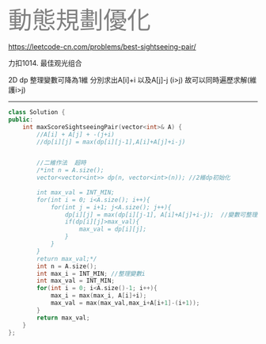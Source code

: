 <font color=gray size=72>動態規劃優化</font>

https://leetcode-cn.com/problems/best-sightseeing-pair/

力扣1014. 最佳观光组合

2D dp 整理變數可降為1維
    分別求出A[i]+i 以及A[j]-j (i>j)
    故可以同時遍歷求解(維護i>j)
    
---------------------------------------

```cpp
class Solution {
public:
    int maxScoreSightseeingPair(vector<int>& A) {
        //A[i] + A[j] + -(j+i)
        //dp[i][j] = max(dp[i][j-1],A[i]+A[j]+i-j)


        //二維作法  超時
        /*int n = A.size();
        vector<vector<int>> dp(n, vector<int>(n)); //2維dp初始化
        
        int max_val = INT_MIN;
        for(int i = 0; i<A.size(); i++){
            for(int j = i+1; j<A.size(); j++){
                dp[i][j] = max(dp[i][j-1], A[i]+A[j]+i-j);  //變數可整理成一維
                if(dp[i][j]>max_val){
                    max_val = dp[i][j];
                }
            }
        }
        return max_val;*/
        int n = A.size();
        int max_i = INT_MIN; //整理變數i
        int max_val = INT_MIN;
        for(int i = 0; i<A.size()-1; i++){
            max_i = max(max_i, A[i]+i);
            max_val = max(max_val,max_i+A[i+1]-(i+1));
        }
        return max_val;
    }
};
```
